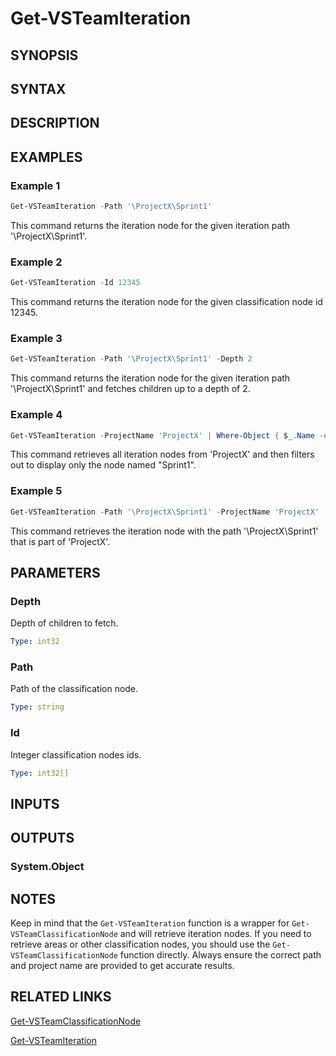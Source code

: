 <!-- #include "./common/header.md" -->

# Get-VSTeamIteration

## SYNOPSIS

<!-- #include "./synopsis/Get-VSTeamIteration.md" -->

## SYNTAX

## DESCRIPTION

<!-- #include "./synopsis/Get-VSTeamIteration.md" -->

## EXAMPLES

### Example 1
```powershell
Get-VSTeamIteration -Path '\ProjectX\Sprint1'
```

This command returns the iteration node for the given iteration path '\ProjectX\Sprint1'.

### Example 2
```powershell
Get-VSTeamIteration -Id 12345
```

This command returns the iteration node for the given classification node id 12345.

### Example 3
```powershell
Get-VSTeamIteration -Path '\ProjectX\Sprint1' -Depth 2
```

This command returns the iteration node for the given iteration path '\ProjectX\Sprint1' and fetches children up to a depth of 2.

### Example 4
```powershell
Get-VSTeamIteration -ProjectName 'ProjectX' | Where-Object { $_.Name -eq "Sprint1" }
```

This command retrieves all iteration nodes from 'ProjectX' and then filters out to display only the node named "Sprint1".

### Example 5
```powershell
Get-VSTeamIteration -Path '\ProjectX\Sprint1' -ProjectName 'ProjectX'
```

This command retrieves the iteration node with the path '\ProjectX\Sprint1' that is part of 'ProjectX'.

## PARAMETERS

### Depth

Depth of children to fetch.

```yaml
Type: int32
```

### Path

Path of the classification node.

```yaml
Type: string
```

### Id

Integer classification nodes ids.

```yaml
Type: int32[]
```

<!-- #include "./params/projectName.md" -->

## INPUTS

## OUTPUTS

### System.Object

## NOTES

Keep in mind that the `Get-VSTeamIteration` function is a wrapper for `Get-VSTeamClassificationNode` and will retrieve iteration nodes. If you need to retrieve areas or other classification nodes, you should use the `Get-VSTeamClassificationNode` function directly. Always ensure the correct path and project name are provided to get accurate results.

<!-- #include "./common/prerequisites.md" -->

## RELATED LINKS



[Get-VSTeamClassificationNode](Get-VSTeamClassificationNode.md)

[Get-VSTeamIteration](Get-VSTeamIteration.md)
